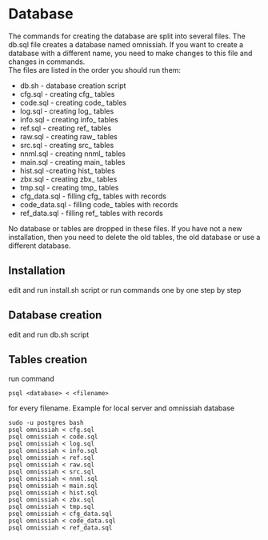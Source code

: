 # Database
The commands for creating the database are split into several files. The db.sql file creates a database named omnissiah. If you want to create a database with a different name, you need to make changes to this file and changes in commands.\
The files are listed in the order you should run them:
* db.sh - database creation script
* cfg.sql - creating cfg_ tables
* code.sql - creating code_ tables
* log.sql - creating log_ tables
* info.sql - creating info_ tables
* ref.sql - creating ref_ tables
* raw.sql - creating raw_ tables
* src.sql - creating src_ tables
* nnml.sql - creating nnml_ tables
* main.sql - creating main_ tables
* hist.sql -creating hist_ tables
* zbx.sql - creating zbx_ tables
* tmp.sql - creating tmp_ tables
* cfg_data.sql - filling cfg_ tables with records
* code_data.sql - filling code_ tables with records
* ref_data.sql - filling ref_ tables with records

No database or tables are dropped in these files. If you have not a new installation, then you need to delete the old tables, the old database or use a different database.
## Installation
edit and run install.sh script or run commands one by one step by step
## Database creation
edit and run db.sh script

## Tables creation
run command
```
psql <database> < <filename>
```
for every filename. Example for local server and omnissiah database
```
sudo -u postgres bash
psql omnissiah < cfg.sql
psql omnissiah < code.sql
psql omnissiah < log.sql
psql omnissiah < info.sql
psql omnissiah < ref.sql
psql omnissiah < raw.sql
psql omnissiah < src.sql
psql omnissiah < nnml.sql
psql omnissiah < main.sql
psql omnissiah < hist.sql
psql omnissiah < zbx.sql
psql omnissiah < tmp.sql
psql omnissiah < cfg_data.sql
psql omnissiah < code_data.sql
psql omnissiah < ref_data.sql
```
